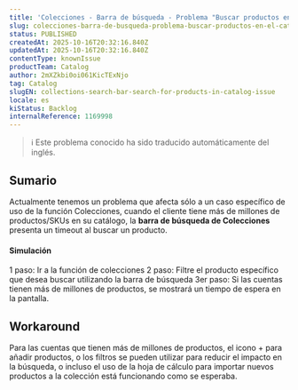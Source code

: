 ```yaml
---
title: 'Colecciones - Barra de búsqueda - Problema "Buscar productos en el catálogo'
slug: colecciones-barra-de-busqueda-problema-buscar-productos-en-el-catalogo
status: PUBLISHED
createdAt: 2025-10-16T20:32:16.840Z
updatedAt: 2025-10-16T20:32:16.840Z
contentType: knownIssue
productTeam: Catalog
author: 2mXZkbi0oi061KicTExNjo
tag: Catalog
slugEN: collections-search-bar-search-for-products-in-catalog-issue
locale: es
kiStatus: Backlog
internalReference: 1169998
---
```


>ℹ️ Este problema conocido ha sido traducido automáticamente del inglés.

## Sumario


Actualmente tenemos un problema que afecta sólo a un caso específico de uso de la función Colecciones, cuando el cliente tiene más de millones de productos/SKUs en su catálogo, la **barra de búsqueda de Colecciones** presenta un timeout al buscar un producto.


#### Simulación


1 paso: Ir a la función de colecciones
2 paso: Filtre el producto específico que desea buscar utilizando la barra de búsqueda
3er paso: Si las cuentas tienen más de millones de productos, se mostrará un tiempo de espera en la pantalla.

## Workaround


Para las cuentas que tienen más de millones de productos, el icono + para añadir productos, o los filtros se pueden utilizar para reducir el impacto en la búsqueda, o incluso el uso de la hoja de cálculo para importar nuevos productos a la colección está funcionando como se esperaba.



